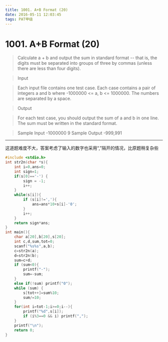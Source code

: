 ```yaml
---
title: 1001. A+B Format (20)
date: 2016-05-11 12:03:45
tags: PAT甲级
---
```

# 1001. A+B Format (20)

> Calculate a + b and output the sum in standard format -- that is, the digits must be separated into groups of three by commas (unless there are less than four digits).
<!--more-->
> Input

> Each input file contains one test case. Each case contains a pair of integers a and b where -1000000 <= a, b <= 1000000. The numbers are separated by a space.

> Output

> For each test case, you should output the sum of a and b in one line. The sum must be written in the standard format.

> Sample Input
-1000000 9
Sample Output
-999,991

------
这道题难度不大，答案考虑了输入的数字也采用“,”隔开的情况，比原题稍复杂些

```c
#include <stdio.h>
int str2n(char *s){
    int i=0,ans=0;
    int sign=1;
    if(s[0]=='-') {
        sign = -1;
        i++;
    }
    while(s[i]){
        if (s[i]!=','){
            ans=ans*10+s[i]-'0';
        }
        i++;
    }
    return sign*ans;
}
int main(){
    char a[20],b[20],s[20];
    int c,d,sum,tot=0;
    scanf("%s%s",a,b);
    c=str2n(a);
    d=str2n(b);
    sum=c+d;
    if (sum<0){
        printf("-");
        sum=-sum;
    }
    else if(!sum) printf("0");
    while (sum) {
        s[tot++]=sum%10;
        sum/=10;
    }
    for(int i=tot-1;i>=0;i--){
        printf("%d",s[i]);
        if (i%3==0 && i) printf(",");
    }
    printf("\n");
    return 0;
}
```
